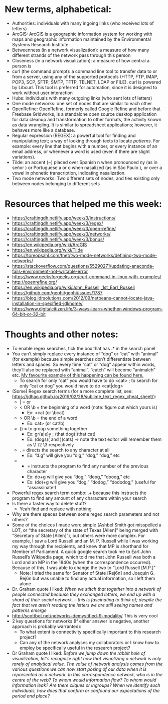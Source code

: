 # New terms, alphabetical:
* Authorities: individuals with many ingoing links (who received lots of letters)
* ArcGIS: ArcGIS is a geographic information system for working with maps and geographic information maintained by the Environmental Systems Research Institute
* Betweenness (in a network visualization): a measure of how many different strands of the network pass through this person
* Closeness (in a network visualization): a measure of how central a person is
* curl (the command prompt): a command line tool to transfer data to or from a server, using any of the supported protocols (HTTP, FTP, IMAP, POP3, SCP, SFTP, SMTP, TFTP, TELNET, LDAP or FILE). curl is powered by Libcurl. This tool is preferred for automation, since it is designed to work without user interaction
* Hubs: individuals with many outgoing links (who sent lots of letters)
* One mode networks: one set of nodes that are similar to each other
* OpenRefine: OpenRefine, formerly called Google Refine and before that Freebase Gridworks, is a standalone open source desktop application for data cleanup and transformation to other formats, the activity known as data wrangling. It is similar to spreadsheet applications; however, it behaves more like a database.
* Regular expression (REGEX): a powerful tool for finding and manipulating text; a way of looking through texts to locate _patterns_. For example: every line that begins with a number, or every instance of an email address, or whenever a word is used (even if there are slight variations).
* Tilde: an accent (~) placed over Spanish n when pronounced ny (as in señor ) or Portuguese a or o when nasalized (as in São Paulo ), or over a vowel in phonetic transcription, indicating nasalization.
* Two mode networks: Two different sets of nodes, and ties existing only between nodes belonging to different sets

# Resources that helped me this week:
* https://craftingdh.netlify.app/week/3/instructions/
* https://craftingdh.netlify.app/week/3/regex/
* https://craftingdh.netlify.app/week/3/open-refine/
* https://craftingdh.netlify.app/week/3/networks/
* https://craftingdh.netlify.app/week/3/bonus/
* https://en.wikipedia.org/wiki/ArcGIS 
* https://en.wikipedia.org/wiki/Tilde 
* https://toreopsahl.com/tnet/two-mode-networks/defining-two-mode-networks/ 
* https://stackoverflow.com/questions/55290271/updating-anaconda-fails-environment-not-writable-error
* https://www.geeksforgeeks.org/curl-command-in-linux-with-examples/ 
* http://openrefine.org/ 
* https://en.wikipedia.org/wiki/John_Russell,_1st_Earl_Russell
* https://github.com/gephi/gephi/issues/1787
* https://blog.idrsolutions.com/2012/09/netbeans-cannot-locate-java-installation-in-specified-jdkhome/
* https://www.digitalcitizen.life/3-ways-learn-whether-windows-program-64-bit-or-32-bit

# Thoughts and other notes:
* To enable regex searches, tick the box that has .* in the search panel 
* You can’t simply replace every instance of “dog” or “cat” with “animal” (for example) because simple searches don’t differentiate between letters and spaces. So every time “cat” or “dog” appear within words, they’ll also be replaced with “animal”. “catch” will become “animalch” etc. [My favourite example of this happening can be found here.](https://thatsnotevenaword.tumblr.com/post/84788491945/oh-my-fucking-god-so-im-reading-this-harry)
  * To search for only “cat” you would have to do \<cat\>  ;  to search for only “cat or dog” you would have to do \<cat|dog\>
* (Some) Regex search terms (for a more complete list, see: https://jdhao.github.io/2019/02/28/sublime_text_regex_cheat_sheet/): 
  * | = or
  * \< OR \b = the beginning of a word (note: figure out which yours is)
    * Ex: \<cat (or \bcat)
  * \> OR \b = the end of a word
    * Ex: cat\> (or cat\b)
  * () = to group something together
    * Ex: gr(a|e)y ; (that dog)|(that cat)
    * Ex: (dogs)( and )(cats) => note the text editor will remember them as \1 \2 \3 respectively
  * . = directs the search to any character at all
    * Ex: “d.g” will give you “dig,” “dog,” “dug,” etc
  *	+ = instructs the program to find any number of the previous character
    *	Ex: do+g will give you “dog,” “doog,” “dooog,” etc
    *	Ex: (do)+g will give you “dog,” “dodog,” “dododog,” (useful for “assassinate!)
*	Powerful regex search term combo: .+ because this instructs the program to find any amount of any characters within your search
*	Is there a faster way to delete stuff?
    *	Yeah find and replace with nothing
*	Why are there spaces between some regex search parameters and not others?
*	Some of the choices I made were simple (Ashbel Smith got misspelled a LOT, or “the secretary of the state of Texas [Allen]” being merged with “Secretary of State [Allen]”), but others were more complex. For example, I saw a Lord Russell and an M. P. Russell while I was working my way through the recipients, and knew that MP is shorthand for Member of Parliament. A quick google search took me to Earl John Russell’s Wikipedia page, which told me that John Russell was both a Lord and an MP in the 1840s (when the correspondence occurred). Because of this, I was able to change the two to “Lord Russell [M.P.]”
    * Note: I tried the same for Senator of State [Rej6n] and Joaquin G. Rej6n but was unable to find any actual information, so I left them alone
*	Dr. Graham quote I liked: _When we stitch that together into a network of people connected because they exchanged letters, we end up with a shard of their social network. – this is fascinating to think of; despite the fact that we aren’t reading the letters we are still seeing names and patterns emerge_
  *	http://scottbot.net/networks-demystified-9-modality/ This is very cool
  *	2 key questions for networks (If either answer is negative, another approach is probably warranted):
    * To what extent is connectivity specifically important to this research project?
    *	Can any of the network analyses my collaborators or I know how to employ be specifically useful in the research project? 
*	Dr Graham quote I liked: _Before we jump down the rabbit hole of visualization, let's recognize right now that visualizing a network is only rarely of analytical value. The value of network analysis comes from the various questions we can now start posing of our data when it is represented as a network. In this correspondence network, who is in the centre of the web? To whom would information flow? To whom would information leak? Are there cliques or ingroups? When we identify such individuals, how does that confirm or confound our expectations of the period and place?_
